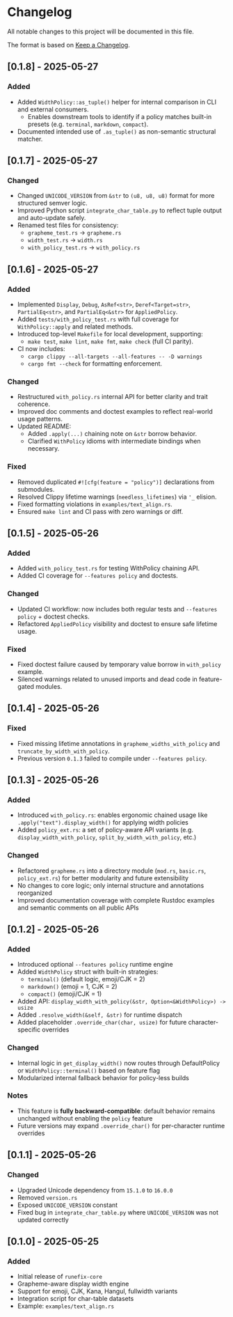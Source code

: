 # Changelog

All notable changes to this project will be documented in this file.

The format is based on [Keep a Changelog](https://keepachangelog.com/en/1.0.0/).

## [0.1.8] - 2025-05-27

### Added
- Added `WidthPolicy::as_tuple()` helper for internal comparison in CLI and external consumers.
  - Enables downstream tools to identify if a policy matches built-in presets (e.g. `terminal`, `markdown`, `compact`).
- Documented intended use of `.as_tuple()` as non-semantic structural matcher.


## [0.1.7] - 2025-05-27

### Changed
- Changed `UNICODE_VERSION` from `&str` to `(u8, u8, u8)` format for more structured semver logic.
- Improved Python script `integrate_char_table.py` to reflect tuple output and auto-update safely.
- Renamed test files for consistency:
  - `grapheme_test.rs` → `grapheme.rs`
  - `width_test.rs` → `width.rs`
  - `with_policy_test.rs` → `with_policy.rs`


## [0.1.6] - 2025-05-27

### Added
- Implemented `Display`, `Debug`, `AsRef<str>`, `Deref<Target=str>`, `PartialEq<str>`, and `PartialEq<&str>` for `AppliedPolicy`.
- Added `tests/with_policy_test.rs` with full coverage for `WithPolicy::apply` and related methods.
- Introduced top-level `Makefile` for local development, supporting:
  - `make test`, `make lint`, `make fmt`, `make check` (full CI parity).
- CI now includes:
  - `cargo clippy --all-targets --all-features -- -D warnings`
  - `cargo fmt --check` for formatting enforcement.

### Changed
- Restructured `with_policy.rs` internal API for better clarity and trait coherence.
- Improved doc comments and doctest examples to reflect real-world usage patterns.
- Updated README:
  - Added `.apply(...)` chaining note on `&str` borrow behavior.
  - Clarified `WithPolicy` idioms with intermediate bindings when necessary.

### Fixed
- Removed duplicated `#![cfg(feature = "policy")]` declarations from submodules.
- Resolved Clippy lifetime warnings (`needless_lifetimes`) via `'_` elision.
- Fixed formatting violations in `examples/text_align.rs`.
- Ensured `make lint` and CI pass with zero warnings or diff.


## [0.1.5] - 2025-05-26

### Added
- Added `with_policy_test.rs` for testing WithPolicy chaining API. 
- Added CI coverage for `--features policy` and doctests.

### Changed
- Updated CI workflow: now includes both regular tests and `--features policy` + doctest checks. 
- Refactored `AppliedPolicy` visibility and doctest to ensure safe lifetime usage.

### Fixed
- Fixed doctest failure caused by temporary value borrow in `with_policy` example. 
- Silenced warnings related to unused imports and dead code in feature-gated modules.


## [0.1.4] - 2025-05-26

### Fixed
- Fixed missing lifetime annotations in `grapheme_widths_with_policy` and `truncate_by_width_with_policy`.
- Previous version `0.1.3` failed to compile under `--features policy`.


## [0.1.3] - 2025-05-26

### Added
- Introduced `with_policy.rs`: enables ergonomic chained usage like `.apply("text").display_width()` for applying width policies
- Added `policy_ext.rs`: a set of policy-aware API variants (e.g. `display_width_with_policy`, `split_by_width_with_policy`, etc.)

### Changed
- Refactored `grapheme.rs` into a directory module (`mod.rs`, `basic.rs`, `policy_ext.rs`) for better modularity and future extensibility
- No changes to core logic; only internal structure and annotations reorganized
- Improved documentation coverage with complete Rustdoc examples and semantic comments on all public APIs


## [0.1.2] - 2025-05-26
### Added
- Introduced optional `--features policy` runtime engine 
- Added `WidthPolicy` struct with built-in strategies:
  - `terminal()` (default logic, emoji/CJK = 2)
  - `markdown()` (emoji = 1, CJK = 2)
  - `compact()` (emoji/CJK = 1)
- Added API: `display_width_with_policy(&str, Option<&WidthPolicy>) -> usize` 
- Added `.resolve_width(&self, &str)` for runtime dispatch 
- Added placeholder `.override_char(char, usize)` for future character-specific overrides

### Changed
- Internal logic in `get_display_width()` now routes through DefaultPolicy or `WidthPolicy::terminal()` based on feature flag 
- Modularized internal fallback behavior for policy-less builds

### Notes
- This feature is **fully backward-compatible**: default behavior remains unchanged without enabling the `policy` feature
- Future versions may expand `.override_char()` for per-character runtime overrides


## [0.1.1] - 2025-05-26
### Changed
- Upgraded Unicode dependency from `15.1.0` to `16.0.0`
- Removed `version.rs`
- Exposed `UNICODE_VERSION` constant
- Fixed bug in `integrate_char_table.py` where `UNICODE_VERSION` was not updated correctly


## [0.1.0] - 2025-05-25
### Added
- Initial release of `runefix-core`
- Grapheme-aware display width engine
- Support for emoji, CJK, Kana, Hangul, fullwidth variants
- Integration script for char-table datasets
- Example: `examples/text_align.rs`
